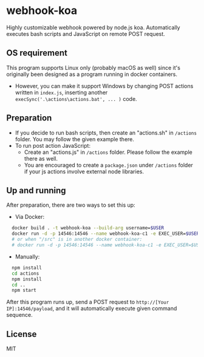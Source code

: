 # webhook-koa
Highly customizable webhook powered by node.js koa. Automatically executes bash scripts and JavaScript on remote POST request.

## OS requirement
This program supports Linux only (probably macOS as well) since it's originally been designed as a program running in docker containers.
- However, you can make it support Windows by changing POST actions written in `index.js`, inserting another `execSync('.\actions\actions.bat', ... )` code.

## Preparation
- If you decide to run bash scripts, then create an "actions.sh" in `/actions` folder. You may follow the given example there.
- To run post action JavaScript:
  - Create an "actions.js" in `/actions` folder. Please follow the example there as well.
  - You are encouraged to create a `package.json` under `/actions` folder if your js actions involve external node libraries.
  
## Up and running
After preparation, there are two ways to set this up:
- Via Docker: 
``` bash
  docker build . -t webhook-koa --build-arg username=$USER
  docker run -d -p 14546:14546 --name webhook-koa-c1 -e EXEC_USER=$USER -v /path/to/your/source/code:/src webhook-koa
  # or when "/src" is in another docker container:
  # docker run -d -p 14546:14546 --name webhook-koa-c1 -e EXEC_USER=$USER --volumes-from [Container_ID] webhook-koa
```
- Manually:
``` bash
  npm install
  cd actions
  npm install
  cd ..
  npm start
```

After this program runs up, send a POST request to `http://[Your IP]:14546/payload`, and it will automatically execute given command sequence.

## License
MIT
